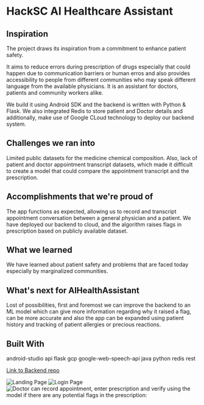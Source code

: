 # HackSC AI Healthcare Assistant
## Inspiration
The project draws its inspiration from a commitment to enhance patient safety.

It aims to reduce errors during prescription of drugs especially that could happen due to communication barriers or human erros and also provides accessibility to people from different communities who may speak different language from the available physicians. It is an assistant for doctors, patients and community workers alike.

We build it using Android SDK and the backend is written with Python & Flask. We also integrated Redis to store patient and Doctor details and additionally, make use of Google CLoud technology to deploy our backend system.

## Challenges we ran into
Limited public datasets for the medicine chemical composition. Also, lack of patient and doctor appointment transcript datasets, which made it difficult to create a model that could compare the appointment transcript and the prescription.

## Accomplishments that we're proud of
The app functions as expected, allowing us to record and transcript appointment conversation between a general physician and a patient. We have deployed our backend to cloud, and the algorithm raises flags in prescription based on publicly available dataset.

## What we learned
We have learned about patient safety and problems that are faced today especially by marginalized communities.

## What's next for AIHealthAssistant
Lost of possibilities, first and foremost we can improve the backend to an ML model which can give more information regarding why it raised a flag, can be more accurate and also the app can be expanded using patient history and tracking of patient allergies or precious reactions.

## Built With
android-studio
api
flask
gcp
google-web-speech-api
java
python
redis
rest

[Link to Backend repo](https://github.com/Adishar93/PrescriptionValidator)

![Landing Page](https://github.com/Adishar93/AIHealthcareAsistant/assets/39119745/93a71950-50fa-451e-acd6-e34cfed14c81)
![Login Page](https://github.com/Adishar93/AIHealthcareAsistant/assets/39119745/686a8de4-26b4-48a4-8fc9-1fe96010b425)
![Doctor can record appointment, enter prescription and verify using the model if there are any potential flags in the prescription:](https://github.com/Adishar93/AIHealthcareAsistant/assets/39119745/1d81bd9d-9066-435a-866a-a625fb970668)



